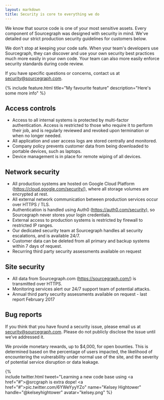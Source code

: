 ```yaml
---
layout: markdown
title: Security is core to everything we do 
---
```


We know that source code is one of your most sensitive assets. Every component of Sourcegraph was designed with security in mind. We&#39;ve detailed our strict production security guidelines for customers below.

We don&#39;t stop at keeping your code safe. When your team&#39;s developers use Sourcegraph, they can discover and use your own security best practices much more easily in your own code. Your team can also more easily enforce security standards during code review.

If you have specific questions or concerns, contact us at <a href="mailto:security@sourcegraph.com">security@sourcegraph.com</a>.


{% 
    include feature.html 
    title="My favourite feature" 
    description="Here's some more info" 
%}

## Access controls 

* Access to all internal systems is protected by multi-factor authentication. Access is restricted to those who require it to perform their job, and is regularly reviewed and revoked upon termination or when no longer needed.
* All application and user access logs are stored centrally and monitored. 
* Company policy prevents customer data from being downloaded to portable devices, such as laptops. 
* Device management is in place for remote wiping of all devices.

## Network security

* All production systems are hosted on Google Cloud Platform (https://cloud.google.com/security/), where all storage volumes are encrypted at rest. 
* All external network communication between production services occur over HTTPS / TLS.
* Authentication is handled using Auth0 (https://auth0.com/security), so Sourcegraph never stores your login credentials.
* External access to production systems is restricted by firewall to restricted IP ranges.
* Our dedicated security team at Sourcegraph handles all security escalations, and is available 24/7.
* Customer data can be deleted from all primary and backup systems within 7 days of request.
* Recurring third party security assessments available on request

## Site security 

* All data from Sourcegraph.com (https://sourcegraph.com/) is transmitted over HTTPS.
* Monitoring services alert our 24/7 support team of potential attacks.
* Annual third party security assessments available on request - last report February 2017

## Bug reports

If you think that you have found a security issue, please email us at <a href="mailto:security@sourcegraph.com">security@sourcegraph.com</a>. Please do not publicly disclose the issue until we’ve addressed it.

We provide monetary rewards, up to $4,000, for open bounties. This is determined based on the percentage of users impacted, the likelihood of encountering the vulnerability under normal use of the site, and the severity of potential service disruption or data leakage.


{%  
    include twitter.html 
    tweet="Learning a new code base using <a href=\"#\">@srcgraph</a> is extra dope! <a href=\"#\">pic.twitter.com/6YWeYyyYZo</a>" 
    name="Kelsey Hightower" 
    handle="@kelseyhightower" 
    avatar="kelsey.png" 
%} 